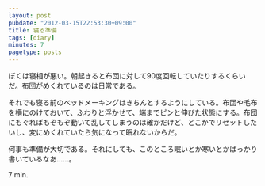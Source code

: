 ```yaml
---
layout: post
pubdate: "2012-03-15T22:53:30+09:00"
title: 寝る準備
tags: [diary]
minutes: 7
pagetype: posts
---
```

ぼくは寝相が悪い。朝起きると布団に対して90度回転していたりするくらいだ。布団がめくれているのは日常である。

それでも寝る前のベッドメーキングはきちんとするようにしている。布団や毛布を横にのけておいて、ふわりと浮かせて、端までピンと伸びた状態にする。布団にもぐればもぞもぞ動いて乱してしまうのは確かだけど、どこかでリセットしたいし、変にめくれていたら気になって眠れないからだ。

何事も準備が大切である。それにしても、このところ眠いとか寒いとかばっかり書いているなあ……。

7 min.
